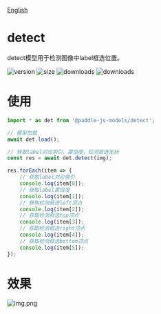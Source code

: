 [English](./README.md)

# detect

detect模型用于检测图像中label框选位置。

<img src="https://img.shields.io/npm/v/@paddle-js-models/detect?color=success" alt="version"> <img src="https://img.shields.io/bundlephobia/min/@paddle-js-models/detect" alt="size"> <img src="https://img.shields.io/npm/dm/@paddle-js-models/detect?color=orange" alt="downloads"> <img src="https://img.shields.io/npm/dt/@paddle-js-models/detect" alt="downloads">

# 使用

```js
import * as det from '@paddle-js-models/detect';

// 模型加载
await det.load();

// 获取label对应索引、置信度、检测框选坐标
const res = await det.detect(img);

res.forEach(item => {
    // 获取label对应索引
    console.log(item[0]);
    // 获取label置信度
    console.log(item[1]);
    // 获取检测框选left顶点
    console.log(item[2]);
    // 获取检测框选top顶点
    console.log(item[3]);
    // 获取检测框选right顶点
    console.log(item[4]);
    // 获取检测框选bottom顶点
    console.log(item[5]);
});
```

# 效果
![img.png](https://user-images.githubusercontent.com/43414102/153805288-80f289bf-ca92-4788-b1dd-44854681a03f.png)
